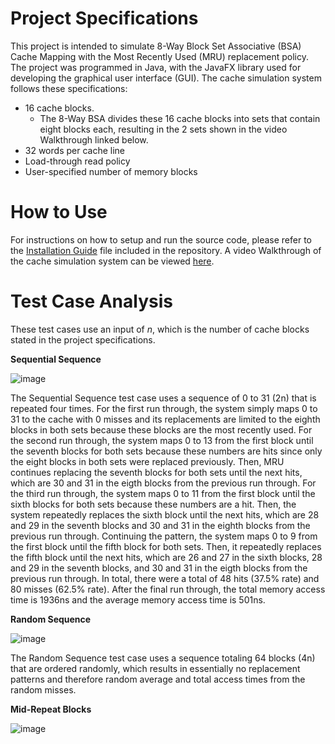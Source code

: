# Project Specifications
This project is intended to simulate 8-Way Block Set Associative (BSA) Cache Mapping with the Most Recently Used (MRU) replacement policy. The project was programmed in Java, with the JavaFX library used for developing the graphical user interface (GUI). The cache simulation system follows these specifications:
 - 16 cache blocks.
    - The 8-Way BSA divides these 16 cache blocks into sets that contain eight blocks each, resulting in the 2 sets shown in the video Walkthrough linked below.
 - 32 words per cache line
 - Load-through read policy
 - User-specified number of memory blocks

# How to Use
For instructions on how to setup and run the source code, please refer to the [Installation Guide](https://github.com/ReyObejero/CSARCH2-S13-G9-Simulation-Project/blob/main/Installation-Guide.pdf) file included in the repository. A video Walkthrough of the cache simulation system can be viewed [here](https://www.youtube.com/watch?v=e3X7u3RuH8s).

# Test Case Analysis
These test cases use an input of _n_, which is the number of cache blocks stated in the project specifications.

**Sequential Sequence**

![image](https://github.com/ReyObejero/CSARCH2-S13-G9-Simulation-Project/assets/107678700/cd399bb2-e1e3-47d7-9879-1b2b50acfdc6)

The Sequential Sequence test case uses a sequence of 0 to 31 (2n) that is repeated four times. For the first run through, the system simply maps 0 to 31 to the cache with 0 misses and its replacements are limited to the eighth blocks in both sets because these blocks are the most recently used. For the second run through, the system maps 0 to 13 from the first block until the seventh blocks for both sets because these numbers are hits since only the eight blocks in both sets were replaced previously. Then, MRU continues replacing the seventh blocks for both sets until the next hits, which are 30 and 31 in the eigth blocks from the previous run through. For the third run through, the system maps 0 to 11 from the first block until the sixth blocks for both sets because these numbers are a hit. Then, the system repeatedly replaces the sixth block until the next hits, which are 28 and 29 in the seventh blocks and 30 and 31 in the eighth blocks from the previous run through. Continuing the pattern, the system maps 0 to 9 from the first block until the fifth block for both sets. Then, it repeatedly replaces the fifth block until the next hits, which are 26 and 27 in the sixth blocks, 28 and 29 in the seventh blocks, and 30 and 31 in the eigth blocks from the previous run through. In total, there were a total of 48 hits (37.5% rate) and 80 misses (62.5% rate). After the final run through, the total memory access time is 1936ns and the average memory access time is 501ns.

**Random Sequence**

![image](https://github.com/ReyObejero/CSARCH2-S13-G9-Simulation-Project/assets/107678700/28817d37-a416-486b-9558-7dd915d22e0b)

The Random Sequence test case uses a sequence totaling 64 blocks (4n) that are ordered randomly, which results in essentially no replacement patterns and therefore random average and total access times from the random misses.

**Mid-Repeat Blocks**

![image](https://github.com/ReyObejero/CSARCH2-S13-G9-Simulation-Project/assets/107678700/7a97aaeb-c91f-40c3-a88a-24de150c8f71)
